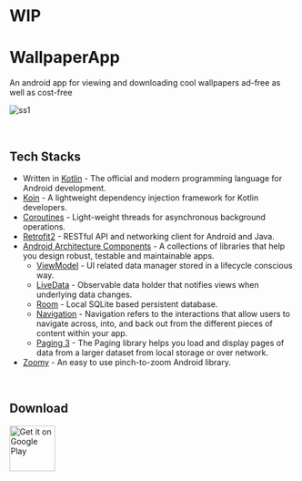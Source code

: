 # WIP
# WallpaperApp
An android app for viewing and downloading cool wallpapers ad-free as well as cost-free

![ss1](https://i.postimg.cc/Fz7TJhPp/readmeimg.png) 

</br>

## Tech Stacks
* Written in [Kotlin](https://kotlinlang.org/) - The official and modern programming language for Android development.
* [Koin](https://insert-koin.io/) - A lightweight dependency injection framework for Kotlin developers.
* [Coroutines](https://developer.android.com/kotlin/coroutines) -  Light-weight threads for asynchronous background operations.
* [Retrofit2](https://square.github.io/retrofit/) - RESTful API and networking client for Android and Java.
* [Android Architecture Components](https://developer.android.com/topic/libraries/architecture) - A collections of libraries that help you design robust, testable and maintainable apps.
     * [ViewModel](https://developer.android.com/reference/androidx/lifecycle/ViewModel) - UI related data manager stored in a lifecycle conscious way.
     * [LiveData](https://developer.android.com/topic/libraries/architecture/livedata) -  Observable data holder that notifies views when underlying data changes.
     * [Room](https://developer.android.com/training/data-storage/room) - Local SQLite based persistent database.
     * [Navigation](https://developer.android.com/guide/navigation) - Navigation refers to the interactions that allow users to navigate across, into, and back out from the different pieces of content within your app.
     * [Paging 3](https://developer.android.com/topic/libraries/architecture/paging/v3-overview) - The Paging library helps you load and display pages of data from a larger dataset from local storage or over network.
* [Zoomy](https://github.com/imablanco/Zoomy) - An easy to use pinch-to-zoom Android library.
</br>

## Download
<a href="https://play.google.com/store/apps/details?id=com.georgcantor.wallpaperapp" target="_blank"><img alt="Get it on Google Play" src="https://play.google.com/intl/en_us/badges/images/generic/en-play-badge.png" height="80"/></a>     
